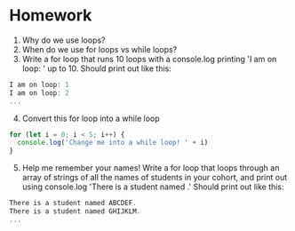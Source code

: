 # Homework

1. Why do we use loops?
2. When do we use for loops vs while loops?
3. Write a for loop that runs 10 loops with a console.log printing 'I am on loop: <loop number>' up to 10.
Should print out like this:
```js
I am on loop: 1
I am on loop: 2
...
```
4. Convert this for loop into a while loop
```js
for (let i = 0; i < 5; i++) {
  console.log('Change me into a while loop! ' + i)
}
```
5. Help me remember your names! Write a for loop that loops through an array of strings of all the names of students in your cohort, and print out using console.log 'There is a student named <name>.'
Should print out like this:
```js
There is a student named ABCDEF.
There is a student named GHIJKLM.
...
```